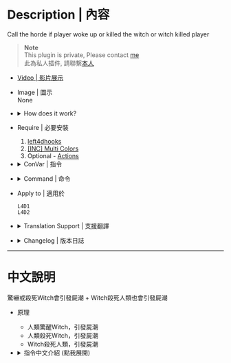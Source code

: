 # Description | 內容
Call the horde if player woke up or killed the witch or witch killed player

> __Note__ <br/>
This plugin is private, Please contact [me](https://github.com/fbef0102/Game-Private_Plugin#私人插件列表-private-plugins-list)<br/>
此為私人插件, 請聯繫[本人](https://github.com/fbef0102/Game-Private_Plugin#私人插件列表-private-plugins-list)

* [Video | 影片展示](https://youtu.be/ga-WG2FoEPs)

* Image | 圖示
<br/>None

* <details><summary>How does it work?</summary>

	* Call the horde if player woke up the witch.
	* Call the horde if player killed the witch.
	* Call the horde if witch killed the survivor.
</details>

* Require | 必要安裝
	1. [left4dhooks](https://forums.alliedmods.net/showthread.php?t=321696)
    2. [[INC] Multi Colors](https://github.com/fbef0102/L4D1_2-Plugins/releases/tag/Multi-Colors)
	3. Optional - [Actions](https://forums.alliedmods.net/showthread.php?t=336374)

* <details><summary>ConVar | 指令</summary>

	* cfg/sourcemod/l4d_witch_cry.cfg
		```php
		// 0=Plugin off, 1=Plugin on.
		l4d_witch_cry_enable "1"

		// Changes how message displays. (0: Disable, 1:In chat, 2: In Hint Box, 3: In center text)
		l4d_witch_cry_announce_type "1"

		// If 1, Call the horde if player woke up the witch.
		l4d_witch_cry_alart_enable "1"

		// Chance to call the horde if player woke up the witch. [1~100]%
		l4d_witch_cry_alart_chance "100"

		// Time delay to call the horde after player woke up the witch and witch is still alive. (0=Instantly call horde)
		l4d_witch_cry_alart_horde_time "3.0"

		// How many hordes to call if player woke up the witch
		l4d_witch_cry_alart_horde_mob "1"

		// If 1, Call the horde if player killed the witch.
		l4d_witch_cry_death_enable "1"

		// Chance to call the horde if player killed the witch. [1~100]%
		l4d_witch_cry_death_chance "100"

		// Time delay to call the horde after player killed the witch. (0=Instantly call horde)
		l4d_witch_cry_death_horde_time "2.0"

		// How many hordes to call if player killed the witch
		l4d_witch_cry_death_horde_mob "1"

		// If 1, Call the horde if witch killed the survivor.
		l4d_witch_cry_kill_enable "1"

		// Chance to call the horde if witch killed the survivor. [1~100]%
		l4d_witch_cry_kill_chance "50"

		// Time delay to call the horde after witch killed the survivor. (0=Instantly call horde)
		l4d_witch_cry_kill_time "2.0"

		// How many hordes to call if witch killed the survivor
		l4d_witch_cry_kill_mob "1"
		```
</details>

* <details><summary>Command | 命令</summary>

	None
</details>

* Apply to | 適用於
	```
	L4D1
	L4D2
	```

* <details><summary>Translation Support | 支援翻譯</summary>

	```
	English
	繁體中文
	简体中文
	```
</details>

* <details><summary>Changelog | 版本日誌</summary>

    * v1.4 (2023-9-21)
      * Add Probability

    * v1.3 (2023-8-6)
      * Call the horde if witch killed the survivor.
      * Update Translation

	* 1.2 (2023-5-28)
		* Require Optional extension: Actions

	* 1.1 (2023-5-28)
		* Use ```z_spawn mob auto``` instead of L4D_ForcePanicEvent()

	* 1.0 (2023-4-11)
		* Initial Release
</details>

- - - -
# 中文說明
驚嚇或殺死Witch會引發屍潮 + Witch殺死人類也會引發屍潮

* 原理
	* 人類驚醒Witch，引發屍潮
	* 人類殺死Witch，引發屍潮
	* Witch殺死人類，引發屍潮

* <details><summary>指令中文介紹 (點我展開)</summary>

	* cfg/sourcemod/l4d_witch_cry.cfg
		```php
		// 0=插件啟動, 1=插件關閉.
		l4d_witch_cry_enable "1"

		// 訊息顯示的位置. (0: 關閉, 1: 聊天窗, 2: 螢幕下方黑底白字窗, 3: 螢幕正中間)
		l4d_witch_cry_announce_type "1"

		// 為1時，Witch被驚醒時呼叫屍潮
		l4d_witch_cry_alart_enable "1"

		// Witch被驚醒時呼叫屍潮的機率 [1~100]%
		l4d_witch_cry_alart_chance "100"

		// 驚醒Witch 3秒後如果Witch還活著則呼叫屍潮. (0=不等秒數直接呼叫屍潮)
		l4d_witch_cry_alart_horde_time "3.0"

		// Witch被驚醒時呼叫的屍潮數量
		l4d_witch_cry_alart_horde_mob "1"

		// 為1時，Witch被殺死時呼叫屍潮
		l4d_witch_cry_death_enable "1"

		// Witch被殺死時呼叫屍潮的機率 [1~100]%
		l4d_witch_cry_death_chance "100"

		// Witch被殺死 2秒後呼叫屍潮. (0=不等秒數直接呼叫屍潮)
		l4d_witch_cry_death_horde_time "2.0"

		// Witch被殺死時呼叫的屍潮數量
		l4d_witch_cry_death_horde_mob "1"

		// 為1時，Witch殺死倖存者時呼叫屍潮
		l4d_witch_cry_kill_enable "1"

		// Witch殺死倖存者時呼叫屍潮的機率 [1~100]%
		l4d_witch_cry_kill_chance "50"

		// Witch殺死倖存者 2秒後呼叫屍潮. (0=不等秒數直接呼叫屍潮)
		l4d_witch_cry_kill_time "2.0"

		// Witch殺死倖存者時呼叫的屍潮數量
		l4d_witch_cry_kill_mob "1"
		```
</details>